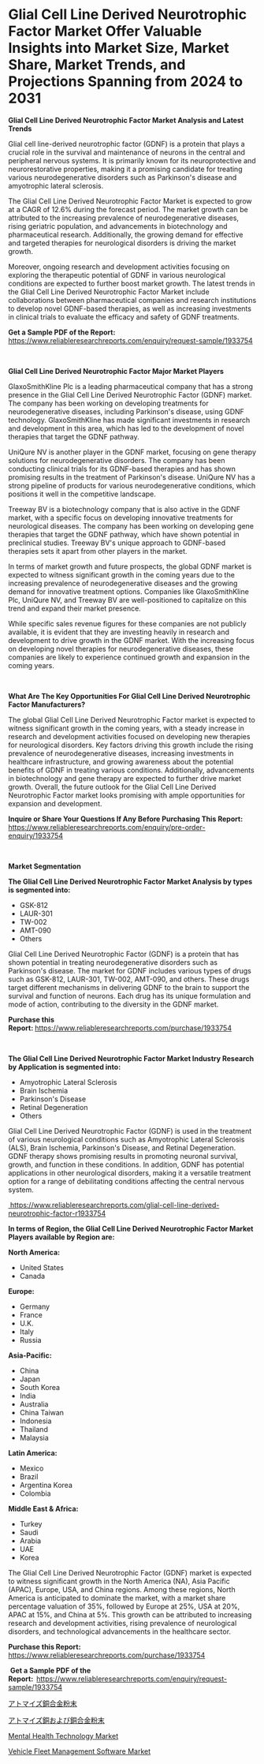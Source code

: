 <p><h1>Glial Cell Line Derived Neurotrophic Factor Market Offer Valuable Insights into Market Size, Market Share, Market Trends, and Projections Spanning from 2024 to 2031</h1></p><p><strong>Glial Cell Line Derived Neurotrophic Factor Market Analysis and Latest Trends</strong></p>
<p><p>Glial cell line-derived neurotrophic factor (GDNF) is a protein that plays a crucial role in the survival and maintenance of neurons in the central and peripheral nervous systems. It is primarily known for its neuroprotective and neurorestorative properties, making it a promising candidate for treating various neurodegenerative disorders such as Parkinson's disease and amyotrophic lateral sclerosis.</p><p>The Glial Cell Line Derived Neurotrophic Factor Market is expected to grow at a CAGR of 12.6% during the forecast period. The market growth can be attributed to the increasing prevalence of neurodegenerative diseases, rising geriatric population, and advancements in biotechnology and pharmaceutical research. Additionally, the growing demand for effective and targeted therapies for neurological disorders is driving the market growth.</p><p>Moreover, ongoing research and development activities focusing on exploring the therapeutic potential of GDNF in various neurological conditions are expected to further boost market growth. The latest trends in the Glial Cell Line Derived Neurotrophic Factor Market include collaborations between pharmaceutical companies and research institutions to develop novel GDNF-based therapies, as well as increasing investments in clinical trials to evaluate the efficacy and safety of GDNF treatments.</p></p>
<p><strong>Get a Sample PDF of the Report:&nbsp;</strong> <a href="https://www.reliableresearchreports.com/enquiry/request-sample/1933754">https://www.reliableresearchreports.com/enquiry/request-sample/1933754</a></p>
<p>&nbsp;</p>
<p><strong>Glial Cell Line Derived Neurotrophic Factor Major Market Players</strong></p>
<p><p>GlaxoSmithKline Plc is a leading pharmaceutical company that has a strong presence in the Glial Cell Line Derived Neurotrophic Factor (GDNF) market. The company has been working on developing treatments for neurodegenerative diseases, including Parkinson's disease, using GDNF technology. GlaxoSmithKline has made significant investments in research and development in this area, which has led to the development of novel therapies that target the GDNF pathway.</p><p>UniQure NV is another player in the GDNF market, focusing on gene therapy solutions for neurodegenerative disorders. The company has been conducting clinical trials for its GDNF-based therapies and has shown promising results in the treatment of Parkinson's disease. UniQure NV has a strong pipeline of products for various neurodegenerative conditions, which positions it well in the competitive landscape.</p><p>Treeway BV is a biotechnology company that is also active in the GDNF market, with a specific focus on developing innovative treatments for neurological diseases. The company has been working on developing gene therapies that target the GDNF pathway, which have shown potential in preclinical studies. Treeway BV's unique approach to GDNF-based therapies sets it apart from other players in the market.</p><p>In terms of market growth and future prospects, the global GDNF market is expected to witness significant growth in the coming years due to the increasing prevalence of neurodegenerative diseases and the growing demand for innovative treatment options. Companies like GlaxoSmithKline Plc, UniQure NV, and Treeway BV are well-positioned to capitalize on this trend and expand their market presence.</p><p>While specific sales revenue figures for these companies are not publicly available, it is evident that they are investing heavily in research and development to drive growth in the GDNF market. With the increasing focus on developing novel therapies for neurodegenerative diseases, these companies are likely to experience continued growth and expansion in the coming years.</p></p>
<p>&nbsp;</p>
<p><strong>What Are The Key Opportunities For Glial Cell Line Derived Neurotrophic Factor Manufacturers?</strong></p>
<p><p>The global Glial Cell Line Derived Neurotrophic Factor market is expected to witness significant growth in the coming years, with a steady increase in research and development activities focused on developing new therapies for neurological disorders. Key factors driving this growth include the rising prevalence of neurodegenerative diseases, increasing investments in healthcare infrastructure, and growing awareness about the potential benefits of GDNF in treating various conditions. Additionally, advancements in biotechnology and gene therapy are expected to further drive market growth. Overall, the future outlook for the Glial Cell Line Derived Neurotrophic Factor market looks promising with ample opportunities for expansion and development.</p></p>
<p><strong>Inquire or Share Your Questions If Any Before Purchasing This Report:</strong> <a href="https://www.reliableresearchreports.com/enquiry/pre-order-enquiry/1933754">https://www.reliableresearchreports.com/enquiry/pre-order-enquiry/1933754</a></p>
<p>&nbsp;</p>
<p><strong>Market Segmentation</strong></p>
<p><strong>The Glial Cell Line Derived Neurotrophic Factor Market Analysis by types is segmented into:</strong></p>
<p><ul><li>GSK-812</li><li>LAUR-301</li><li>TW-002</li><li>AMT-090</li><li>Others</li></ul></p>
<p><p>Glial Cell Line Derived Neurotrophic Factor (GDNF) is a protein that has shown potential in treating neurodegenerative disorders such as Parkinson's disease. The market for GDNF includes various types of drugs such as GSK-812, LAUR-301, TW-002, AMT-090, and others. These drugs target different mechanisms in delivering GDNF to the brain to support the survival and function of neurons. Each drug has its unique formulation and mode of action, contributing to the diversity in the GDNF market.</p></p>
<p><strong>Purchase this Report:&nbsp;</strong><a href="https://www.reliableresearchreports.com/purchase/1933754">https://www.reliableresearchreports.com/purchase/1933754</a></p>
<p>&nbsp;</p>
<p><strong>The Glial Cell Line Derived Neurotrophic Factor Market Industry Research by Application is segmented into:</strong></p>
<p><ul><li>Amyotrophic Lateral Sclerosis</li><li>Brain Ischemia</li><li>Parkinson's Disease</li><li>Retinal Degeneration</li><li>Others</li></ul></p>
<p><p>Glial Cell Line Derived Neurotrophic Factor (GDNF) is used in the treatment of various neurological conditions such as Amyotrophic Lateral Sclerosis (ALS), Brain Ischemia, Parkinson's Disease, and Retinal Degeneration. GDNF therapy shows promising results in promoting neuronal survival, growth, and function in these conditions. In addition, GDNF has potential applications in other neurological disorders, making it a versatile treatment option for a range of debilitating conditions affecting the central nervous system.</p></p>
<p><a href="https://www.reliableresearchreports.com/glial-cell-line-derived-neurotrophic-factor-r1933754">&nbsp;https://www.reliableresearchreports.com/glial-cell-line-derived-neurotrophic-factor-r1933754</a></p>
<p><strong>In terms of Region, the Glial Cell Line Derived Neurotrophic Factor Market Players available by Region are:</strong></p>
<p>
    <p> <strong> North America: </strong>
        <ul>
            <li>United States</li>
            <li>Canada</li>
        </ul>
        </p> 
    <p> <strong> Europe: </strong>
        <ul>
            <li>Germany</li>
            <li>France</li>
            <li>U.K.</li>
            <li>Italy</li>
            <li>Russia</li>
        </ul>
        </p> 
    <p> <strong> Asia-Pacific: </strong>
        <ul>
            <li>China</li>
            <li>Japan</li>
            <li>South Korea</li>
            <li>India</li>
            <li>Australia</li>
            <li>China Taiwan</li>
            <li>Indonesia</li>
            <li>Thailand</li>
            <li>Malaysia</li>
        </ul>
        </p> 
    <p> <strong> Latin America: </strong>
        <ul>
            <li>Mexico</li>
            <li>Brazil</li>
            <li>Argentina Korea</li>
            <li>Colombia</li>
        </ul>
        </p> 
    <p> <strong> Middle East & Africa: </strong>
        <ul>
            <li>Turkey</li>
            <li>Saudi</li>
            <li>Arabia</li>
            <li>UAE</li>
            <li>Korea</li>
        </ul>
    </p>
    </p>
<p><p>The Glial Cell Line Derived Neurotrophic Factor (GDNF) market is expected to witness significant growth in the North America (NA), Asia Pacific (APAC), Europe, USA, and China regions. Among these regions, North America is anticipated to dominate the market, with a market share percentage valuation of 35%, followed by Europe at 25%, USA at 20%, APAC at 15%, and China at 5%. This growth can be attributed to increasing research and development activities, rising prevalence of neurological disorders, and technological advancements in the healthcare sector.</p></p>
<p><strong>Purchase this Report: </strong><a href="https://www.reliableresearchreports.com/purchase/1933754">https://www.reliableresearchreports.com/purchase/1933754</a></p>
<p>&nbsp;<strong>Get a Sample PDF of the Report:&nbsp;&nbsp;</strong><a href="https://www.reliableresearchreports.com/enquiry/request-sample/1933754">https://www.reliableresearchreports.com/enquiry/request-sample/1933754</a></p>
<p><strong></strong></p>
<p><p><a href="https://github.com/DayanaRunolfsdottir/Market-Research-Report-List-1/blob/main/1476166178501.md">アトマイズ銅合金粉末</a></p><p><a href="https://github.com/VinceMarvin1/Market-Research-Report-List-2/blob/main/8772484178500.md">アトマイズ銅および銅合金粉末</a></p><p><a href="https://github.com/JennyferFeil2023/Market-Research-Report-List-1/blob/main/mental-health-technology-market.md">Mental Health Technology Market</a></p><p><a href="https://github.com/amirvaghari/Market-Research-Report-List-1/blob/main/vehicle-fleet-management-software-market.md">Vehicle Fleet Management Software Market</a></p></p>